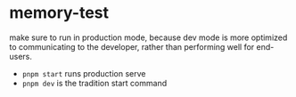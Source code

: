 # memory-test

make sure to run in production mode, because dev mode is more optimized to communicating to the developer, rather than performing well for end-users.


- `pnpm start` runs production serve
- `pnpm dev` is the tradition start command
